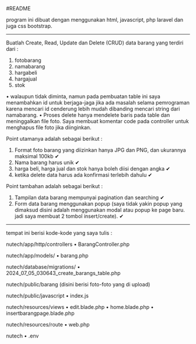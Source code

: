 #README

program ini dibuat dengan menggunakan html, javascript, php laravel dan juga css bootstrap.

----------
Buatlah Create, Read, Update dan Delete (CRUD) data barang yang terdiri dari :

1. fotobarang
2. namabarang
3. hargabeli
4. hargajual
5. stok

  •  walaupun tidak diminta, namun pada pembuatan table ini saya menambahkan id untuk berjaga-jaga jika ada masalah selama pemrograman karena mencari id cenderung lebih mudah dibanding mencari string dari namabarang.
  •  Proses delete hanya mendelete baris pada table dan meninggalkan file foto. Saya membuat komentar code pada controller untuk menghapus file foto jika diinginkan.

Point utamanya adalah sebagai berikut :

1. Format foto barang yang diizinkan hanya JPG dan PNG, dan ukurannya maksimal 100kb ✔
2. Nama barang harus unik ✔
3. harga beli, harga jual dan stok hanya boleh diisi dengan angka ✔
4. ketika delete data harus ada konfirmasi terlebih dahulu ✔

Point tambahan adalah sebagai berikut :
1. Tampilan data barang mempunyai pagination dan searching ✔
2. Form data barang menggunakan popup (saya tidak yakin popup yang dimaksud disini adalah menggunakan modal atau popup ke page baru. jadi saya membuat 2 tombol insert/create). ✔

-----------------------------

tempat ini berisi kode-kode yang saya tulis :

nutech/app/http/controllers
  • BarangController.php

nutech/app/models/
  • barang.php

nutech/database/migrations/
  • 2024_07_05_030643_create_barangs_table.php

nutech/public/barang
  (disini berisi foto-foto yang di upload)

nutech/public/javascript
  • index.js

nutech/resources/views
  • edit.blade.php
  • home.blade.php
  • insertbarangpage.blade.php

nutech/resources/route
  • web.php

nutech
  • .env
